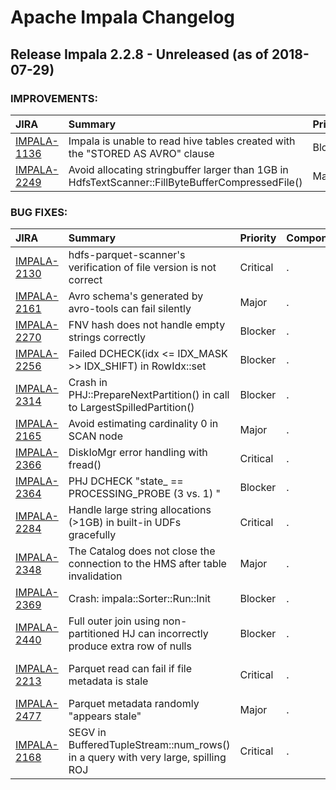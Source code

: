 
<!---
# Licensed to the Apache Software Foundation (ASF) under one
# or more contributor license agreements.  See the NOTICE file
# distributed with this work for additional information
# regarding copyright ownership.  The ASF licenses this file
# to you under the Apache License, Version 2.0 (the
# "License"); you may not use this file except in compliance
# with the License.  You may obtain a copy of the License at
#
#     http://www.apache.org/licenses/LICENSE-2.0
#
# Unless required by applicable law or agreed to in writing, software
# distributed under the License is distributed on an "AS IS" BASIS,
# WITHOUT WARRANTIES OR CONDITIONS OF ANY KIND, either express or implied.
# See the License for the specific language governing permissions and
# limitations under the License.
-->
# Apache Impala Changelog

## Release Impala 2.2.8 - Unreleased (as of 2018-07-29)



### IMPROVEMENTS:

| JIRA | Summary | Priority | Component | Reporter | Contributor |
|:---- |:---- | :--- |:---- |:---- |:---- |
| [IMPALA-1136](https://issues.apache.org/jira/browse/IMPALA-1136) | Impala is unable to read hive tables created with the "STORED AS AVRO" clause |  Blocker | . | Tom White | Martin Grund |
| [IMPALA-2249](https://issues.apache.org/jira/browse/IMPALA-2249) | Avoid allocating stringbuffer larger than 1GB in HdfsTextScanner::FillByteBufferCompressedFile() |  Major | . | Juan Yu | Juan Yu |


### BUG FIXES:

| JIRA | Summary | Priority | Component | Reporter | Contributor |
|:---- |:---- | :--- |:---- |:---- |:---- |
| [IMPALA-2130](https://issues.apache.org/jira/browse/IMPALA-2130) | hdfs-parquet-scanner's verification of file version is not correct |  Critical | . | Nong Li | Ippokratis Pandis |
| [IMPALA-2161](https://issues.apache.org/jira/browse/IMPALA-2161) | Avro schema's generated by avro-tools can fail silently |  Major | . | Peter Ebert | Martin Grund |
| [IMPALA-2270](https://issues.apache.org/jira/browse/IMPALA-2270) | FNV hash does not handle empty strings correctly |  Blocker | . | Nong Li | Tim Armstrong |
| [IMPALA-2256](https://issues.apache.org/jira/browse/IMPALA-2256) | Failed DCHECK(idx \<= IDX\_MASK \>\> IDX\_SHIFT) in RowIdx::set |  Blocker | . | Taras Bobrovytsky | Ippokratis Pandis |
| [IMPALA-2314](https://issues.apache.org/jira/browse/IMPALA-2314) | Crash in PHJ::PrepareNextPartition() in call to LargestSpilledPartition() |  Blocker | . | Ippokratis Pandis | Ippokratis Pandis |
| [IMPALA-2165](https://issues.apache.org/jira/browse/IMPALA-2165) | Avoid estimating cardinality 0 in SCAN node |  Major | . | Ippokratis Pandis | Ippokratis Pandis |
| [IMPALA-2366](https://issues.apache.org/jira/browse/IMPALA-2366) | DiskIoMgr error handling with fread() |  Critical | . | Tim Armstrong | Tim Armstrong |
| [IMPALA-2364](https://issues.apache.org/jira/browse/IMPALA-2364) | PHJ DCHECK "state\_ == PROCESSING\_PROBE (3 vs. 1) " |  Blocker | . | Ippokratis Pandis | Ippokratis Pandis |
| [IMPALA-2284](https://issues.apache.org/jira/browse/IMPALA-2284) | Handle large string allocations (\>1GB) in built-in UDFs gracefully |  Critical | . | Martin Grund | Martin Grund |
| [IMPALA-2348](https://issues.apache.org/jira/browse/IMPALA-2348) | The Catalog does not close the connection to the HMS after table invalidation |  Major | . | Dimitris Tsirogiannis | Dimitris Tsirogiannis |
| [IMPALA-2369](https://issues.apache.org/jira/browse/IMPALA-2369) | Crash: impala::Sorter::Run::Init |  Blocker | . | Taras Bobrovytsky | Dimitris Tsirogiannis |
| [IMPALA-2440](https://issues.apache.org/jira/browse/IMPALA-2440) | Full outer join using non-partitioned HJ can incorrectly produce extra row of nulls |  Blocker | . | Matthew Jacobs | Matthew Jacobs |
| [IMPALA-2213](https://issues.apache.org/jira/browse/IMPALA-2213) | Parquet read can fail if file metadata is stale |  Critical | . | Skye Wanderman-Milne | Skye Wanderman-Milne |
| [IMPALA-2477](https://issues.apache.org/jira/browse/IMPALA-2477) | Parquet metadata randomly "appears stale" |  Major | . | casey | Juan Yu |
| [IMPALA-2168](https://issues.apache.org/jira/browse/IMPALA-2168) | SEGV in BufferedTupleStream::num\_rows() in a query with very large, spilling ROJ |  Critical | . | Ippokratis Pandis | Ippokratis Pandis |


